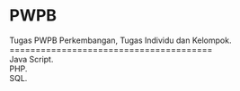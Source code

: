 # PWPB
Tugas PWPB 
Perkembangan, Tugas Individu dan Kelompok.
<br>
=======================================<br>
Java Script.<br>
PHP.<br>
SQL.<br>
